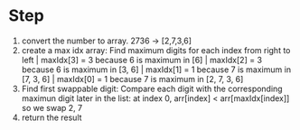 # Step

1. convert the number to array. 2736 -> [2,7,3,6]
2. create a max idx array: Find maximum digits for each index from right to left
   | maxIdx[3] = 3 because 6 is maximum in [6]
   | maxIdx[2] = 3 because 6 is maximum in [3, 6]
   | maxIdx[1] = 1 because 7 is maximum in [7, 3, 6]
   | maxIdx[0] = 1 because 7 is maximum in [2, 7, 3, 6]
3. Find first swappable digit: Compare each digit with the corresponding maximun digit later in the list:
   at index 0, arr[index] < arr[maxIdx[index]] so we swap 2, 7
4. return the result
